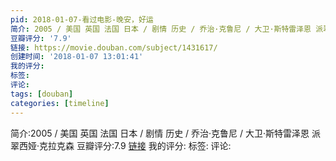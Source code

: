 ```yaml
---
pid: 2018-01-07-看过电影-晚安，好运
简介: 2005 / 美国 英国 法国 日本 / 剧情 历史 / 乔治·克鲁尼 / 大卫·斯特雷泽恩 派翠西娅·克拉克森
豆瓣评分: '7.9'
链接: https://movie.douban.com/subject/1431617/
创建时间: '2018-01-07 13:01:41'
我的评分:
标签:
评论:
tags: [douban]
categories: [timeline]
---
```

简介:2005 / 美国 英国 法国 日本 / 剧情 历史 / 乔治·克鲁尼 / 大卫·斯特雷泽恩 派翠西娅·克拉克森
豆瓣评分:7.9
[链接](https://movie.douban.com/subject/1431617/)
我的评分:
标签:
评论:
